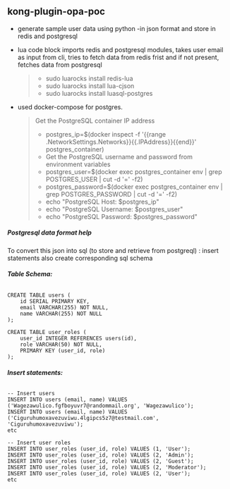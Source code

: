 ## kong-plugin-opa-poc

- generate sample user data using python -in json format and store in redis and postgresql
- lua code block imports redis and postgresql modules, takes user email as input from cli, tries to fetch data from redis frist and if not present, fetches data from postgresql
    > - sudo luarocks install redis-lua
    > - sudo luarocks install lua-cjson
    > - sudo luarocks install luasql-postgres

- used docker-compose for postgres. 
    >  Get the PostgreSQL container IP address
    > - postgres_ip=$(docker inspect -f '{{range .NetworkSettings.Networks}}{{.IPAddress}}{{end}}' postgres_container)
    > - Get the PostgreSQL username and password from environment variables
    > - postgres_user=$(docker exec postgres_container env | grep POSTGRES_USER | cut -d '=' -f2)
    > - postgres_password=$(docker exec postgres_container env | grep POSTGRES_PASSWORD | cut -d '=' -f2)
    > - echo "PostgreSQL Host: $postgres_ip" 
    > - echo "PostgreSQL Username: $postgres_user"
    > - echo "PostgreSQL Password: $postgres_password"


##### Postgresql data format help
To convert this json into sql (to store and retrieve from postgreql) : insert statements also create corresponding sql schema

###### **Table Schema:**

``` 
CREATE TABLE users (
    id SERIAL PRIMARY KEY,
    email VARCHAR(255) NOT NULL,
    name VARCHAR(255) NOT NULL
);

CREATE TABLE user_roles (
    user_id INTEGER REFERENCES users(id),
    role VARCHAR(50) NOT NULL,
    PRIMARY KEY (user_id, role)
);
```
###### **Insert statements:**

```
-- Insert users
INSERT INTO users (email, name) VALUES ('Wagezawulico.fgfboyuvr7@randommail.org', 'Wagezawulico');
INSERT INTO users (email, name) VALUES ('Ciguruhumoxavezuviwu.4lgipcs5z7@testmail.com', 'Ciguruhumoxavezuviwu');
etc

-- Insert user roles
INSERT INTO user_roles (user_id, role) VALUES (1, 'User');
INSERT INTO user_roles (user_id, role) VALUES (2, 'Admin');
INSERT INTO user_roles (user_id, role) VALUES (2, 'Guest');
INSERT INTO user_roles (user_id, role) VALUES (2, 'Moderator');
INSERT INTO user_roles (user_id, role) VALUES (2, 'User');
etc
```




